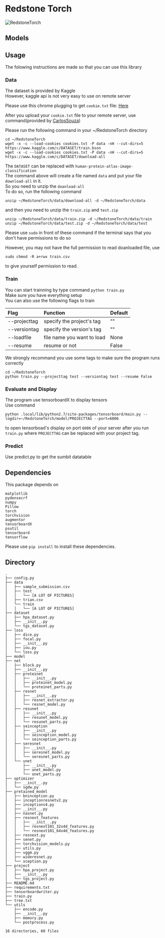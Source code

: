 # Redstone Torch
![RedstoneTorch](https://d1u5p3l4wpay3k.cloudfront.net/minecraft_gamepedia/d/da/Redstone_Torch.png)


## Models


## Usage
The folowing instructions are made so that you can use this library

### Data
The dataset is provided by Kaggle  
However, kaggle api is not very easy to use on remote server

Please use this chrome plugging to get `cookie.txt` file: [Here](https://chrome.google.com/webstore/detail/cookiestxt/njabckikapfpffapmjgojcnbfjonfjfg?hl=zh-CN)

After you upload your `cookie.txt` file to your remote server, use command(provided by [CarlosSouza](https://www.kaggle.com/c/cdiscount-image-classification-challenge/discussion/39492))

Please run the following command in your ~/RedstoneTorch directory
```commandline
cd ~/RedstoneTorch
wget -x -c --load-cookies cookies.txt -P data -nH --cut-dirs=5 https://www.kaggle.com/c/DATASET/train.bson
wget -x -c --load-cookies cookies.txt -P data -nH --cut-dirs=5 https://www.kaggle.com/c/DATASET/download-all
```
The `DATASET` can be replaced with `human-protein-atlas-image-classification`  
The command above will create a file named `data` and put your file `download-all` in it.  
So you need to unzip the `doanload-all`  
To do so, run the following command
```commandline
unzip ~/RedstoneTorch/data/download-all -d ~/RedstoneTorch/data
```
and then you need to unzip the `train.zip` and `test.zip`
```commandline
unzip ~/RedstoneTorch/data/train.zip -d ~/RedstoneTorch/data/train
unzip ~/RedstoneTorch/data/test.zip -d ~/RedstoneTorch/data/test
```
Please use `sudo` in front of these command if the terminal says that you don't have permissions to do so

However, you may not have the full permission to read doanloaded file, use
```commandline
sudo chmod -R a+rwx train.csv
```
to give yourself permission to read.
### Train
You can start trainning by type command `python train.py`  
Make sure you have everything setup  
You can also use the following flags to train

| Flag        | Function | Default  |
|:-------------|:-------------|:-----|
| --projecttag | specify the project's tag | "" |
| --versiontag | specify the version's tag | "" |
| --loadfile | file name you want to load | None |
| --resume | resume or not  | False |  

We strongly recommand you use some tags to make sure the program runs correctly
```commandline
cd ~/RedstoneTorch
python train.py --projecttag test --versiontag test --resume False
```

### Evaluate and Display
The program use tensorboardX to display tensors  
Use command
```commandline
python .local/lib/python2.7/site-packages/tensorboard/main.py --logdir=~/RedstoneTorch/model/PROJECTTAG --port=6006
```
to open tensorboad's display on port `6006` of your server after you run `train.py` where `PROJECTTAG` can be replaced with your project tag.

### Predict
Use predict.py to get the sumbit datatable

## Dependencies
This package depends on
```
matplotlib
pydensecrf
numpy
Pillow
torch
torchvision
augmentor
tensorboardX
psutil
tensorboard
tensorflow

```
Please use `pip install` to install these dependencies.

## Directory

```
.
├── config.py
├── data
│   ├── sample_submission.csv
│   ├── test
│   │   └── [A LOT OF PICTURES]
│   ├── trian.csv
│   └── train
│   │   └── [A LOT OF PICTURES]
├── dataset
│   ├── hpa_dataset.py
│   ├── __init__.py
│   └── tgs_dataset.py
├── loss
│   ├── dice.py
│   ├── focal.py
│   ├── __init__.py
│   ├── iou.py
│   └── loss.py
├── model
├── net
│   ├── block.py
│   ├── __init__.py
│   ├── proteinet
│   │   ├── __init__.py
│   │   ├── proteinet_model.py
│   │   └── proteinet_parts.py
│   ├── resnet
│   │   ├── __init__.py
│   │   ├── resnet_extractor.py
│   │   └── resnet_model.py
│   ├── resunet
│   │   ├── __init__.py
│   │   ├── resunet_model.py
│   │   └── resunet_parts.py
│   ├── seinception
│   │   ├── __init__.py
│   │   ├── seinception_model.py
│   │   └── seinception_parts.py
│   ├── seresnet
│   │   ├── __init__.py
│   │   ├── seresnet_model.py
│   │   └── seresnet_parts.py
│   └── unet
│       ├── __init__.py
│       ├── unet_model.py
│       └── unet_parts.py
├── optimizer
│   ├── __init__.py
│   └── sgdw.py
├── pretained_model
│   ├── bninception.py
│   ├── inceptionresnetv2.py
│   ├── inceptionv4.py
│   ├── __init__.py
│   ├── nasnet.py
│   ├── resnext_features
│   │   ├── __init__.py
│   │   ├── resnext101_32x4d_features.py
│   │   └── resnext101_64x4d_features.py
│   ├── resnext.py
│   ├── senet.py
│   ├── torchvision_models.py
│   ├── utils.py
│   ├── vggm.py
│   ├── wideresnet.py
│   └── xception.py
├── project
│   ├── hpa_project.py
│   ├── __init__.py
│   └── tgs_project.py
├── README.md
├── requirements.txt
├── tensorboardwriter.py
├── train.py
├── tree.txt
└── utils
    ├── encode.py
    ├── __init__.py
    ├── memory.py
    └── postprocess.py

16 directories, 60 files
```

